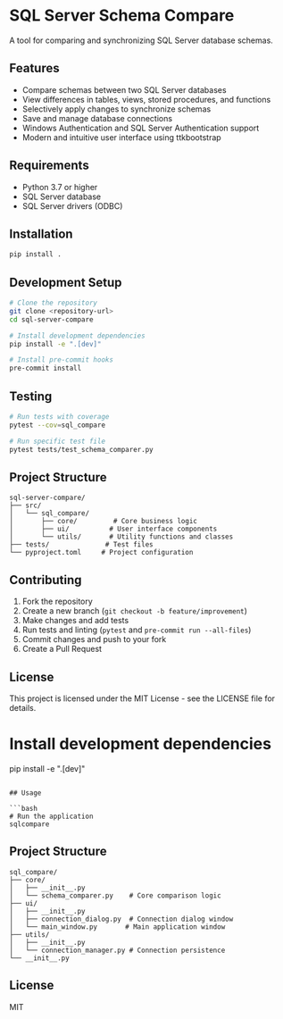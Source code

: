 # SQL Server Schema Compare

A tool for comparing and synchronizing SQL Server database schemas.

## Features

- Compare schemas between two SQL Server databases
- View differences in tables, views, stored procedures, and functions
- Selectively apply changes to synchronize schemas
- Save and manage database connections
- Windows Authentication and SQL Server Authentication support
- Modern and intuitive user interface using ttkbootstrap

## Requirements

- Python 3.7 or higher
- SQL Server database
- SQL Server drivers (ODBC)

## Installation

```bash
pip install .
```

## Development Setup

```bash
# Clone the repository
git clone <repository-url>
cd sql-server-compare

# Install development dependencies
pip install -e ".[dev]"

# Install pre-commit hooks
pre-commit install
```

## Testing

```bash
# Run tests with coverage
pytest --cov=sql_compare

# Run specific test file
pytest tests/test_schema_comparer.py
```

## Project Structure

```
sql-server-compare/
├── src/
│   └── sql_compare/
│       ├── core/         # Core business logic
│       ├── ui/          # User interface components
│       └── utils/       # Utility functions and classes
├── tests/              # Test files
└── pyproject.toml     # Project configuration
```

## Contributing

1. Fork the repository
2. Create a new branch (`git checkout -b feature/improvement`)
3. Make changes and add tests
4. Run tests and linting (`pytest` and `pre-commit run --all-files`)
5. Commit changes and push to your fork
6. Create a Pull Request

## License

This project is licensed under the MIT License - see the LICENSE file for details.
# Install development dependencies
pip install -e ".[dev]"
```

## Usage

```bash
# Run the application
sqlcompare
```

## Project Structure

```
sql_compare/
├── core/
│   ├── __init__.py
│   └── schema_comparer.py    # Core comparison logic
├── ui/
│   ├── __init__.py
│   ├── connection_dialog.py  # Connection dialog window
│   └── main_window.py       # Main application window
├── utils/
│   ├── __init__.py
│   └── connection_manager.py # Connection persistence
└── __init__.py
```

## License

MIT
